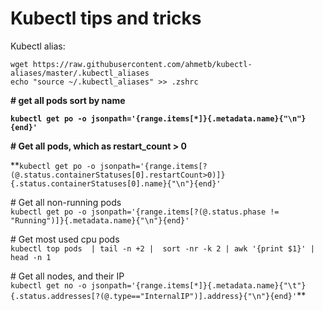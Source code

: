 # Kubectl tips and tricks

Kubectl alias:

```text
wget https://raw.githubusercontent.com/ahmetb/kubectl-aliases/master/.kubectl_aliases
echo "source ~/.kubectl_aliases" >> .zshrc
```

  
**\# get all pods sort by name**

**`kubectl get po -o jsonpath='{range.items[*]}{.metadata.name}{"\n"}{end}'`**

**\# Get all pods, which as restart\_count &gt; 0**

**`kubectl get po -o jsonpath='{range.items[?(@.status.containerStatuses[0].restartCount>0)]}{.status.containerStatuses[0].name}{"\n"}{end}'`  
  
\# Get all non-running pods  
`kubectl get po -o jsonpath='{range.items[?(@.status.phase != "Running")]}{.metadata.name}{"\n"}{end}'`  
  
\# Get most used cpu pods  
`kubectl top pods  | tail -n +2 |  sort -nr -k 2 | awk '{print $1}' | head -n 1`  
  
\# Get all nodes, and their IP  
`kubectl get no -o jsonpath='{range.items[*]}{.metadata.name}{"\t"}{.status.addresses[?(@.type=="InternalIP")].address}{"\n"}{end}'`**

